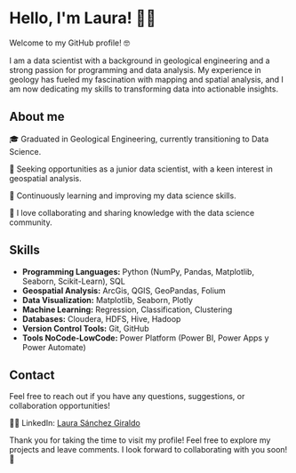 
# Hello, I'm Laura! 👋🏻

Welcome to my GitHub profile! 🤓

I am a data scientist with a background in geological engineering and a strong passion for programming and data analysis. My experience in geology has fueled my fascination with mapping and spatial analysis, and I am now dedicating my skills to transforming data into actionable insights.


## About me

🎓 Graduated in Geological Engineering, currently transitioning to Data Science.

💼 Seeking opportunities as a junior data scientist, with a keen interest in geospatial analysis.

🌱 Continuously learning and improving my data science skills.

💬 I love collaborating and sharing knowledge with the data science community.


## Skills

- **Programming Languages:** Python (NumPy, Pandas, Matplotlib, Seaborn, Scikit-Learn), SQL
- **Geospatial Analysis:** ArcGis, QGIS, GeoPandas, Folium
- **Data Visualization:** Matplotlib, Seaborn, Plotly
- **Machine Learning:** Regression, Classification, Clustering
- **Databases:** Cloudera, HDFS, Hive, Hadoop
- **Version Control Tools:** Git, GitHub
- **Tools NoCode-LowCode:** Power Platform (Power BI, Power Apps y Power Automate)


## Contact

Feel free to reach out if you have any questions, suggestions, or collaboration opportunities!

🤝🏻 LinkedIn: [Laura Sánchez Giraldo](https://www.linkedin.com/in/laurasanchezgiraldo)


Thank you for taking the time to visit my profile! Feel free to explore my projects and leave comments. I look forward to collaborating with you soon! 🤗

<!---
lasanchezgi/lasanchezgi is a ✨ special ✨ repository because its `README.md` (this file) appears on your GitHub profile.
You can click the Preview link to take a look at your changes.
--->
